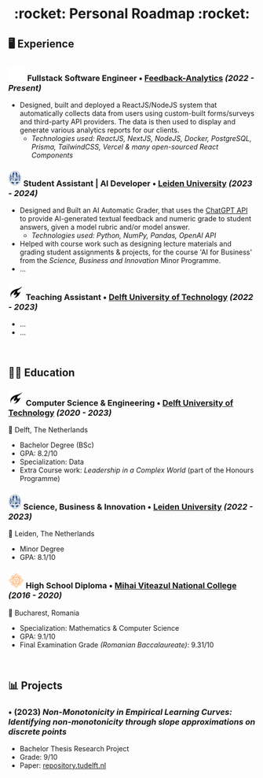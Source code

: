 <h1 align="center"> :rocket: Personal Roadmap :rocket: </h1>

## :desktop_computer: Experience
### ![FA](/images/fa-logo.png) Fullstack Software Engineer • [Feedback-Analytics](https://feedback-analytics.com/)  *(2022 - Present)*
- Designed, built and deployed a ReactJS/NodeJS system that automatically collects data from users using custom-built forms/surveys and third-party API providers. The data is then used to display and generate various analytics reports for our clients.
    - *Technologies used: ReactJS, NextJS, NodeJS, Docker, PostgreSQL, Prisma, TailwindCSS, Vercel & many open-sourced React Components*
### ![LeidenUniversity](/images/leiden-logo.jpg) Student Assistant | AI Developer • [Leiden University](https://www.universiteitleiden.nl/en) *(2023 - 2024)*
- Designed and Built an AI Automatic Grader, that uses the [ChatGPT API](https://openai.com) to provide AI-generated textual feedback and numeric grade to student answers, given a model rubric and/or model answer.
    - *Technologies used: Python, NumPy, Pandas, OpenAI API*
- Helped with course work such as designing lecture materials and grading student assignments & projects, for the course 'AI for Business' from the *Science, Business and Innovation* Minor Programme.
- ...
### ![TU Delft](/images/tudelft-logo.png) Teaching Assistant • [Delft University of Technology](https://www.tudelft.nl/en/) *(2022 - 2023)*
- ...
- ...

<br/>

## :man_student: Education
### ![TU Delft](/images/tudelft-logo.png) Computer Science & Engineering • [Delft University of Technology](https://www.tudelft.nl/en/) *(2020 - 2023)*
:round_pushpin: Delft, The Netherlands
- Bachelor Degree (BSc)
- GPA: 8.2/10
- Specialization: Data
- Extra Course work: *Leadership in a Complex World* (part of the Honours Programme)
### ![LeidenUniversity](/images/leiden-logo.jpg) Science, Business & Innovation • [Leiden University](https://www.universiteitleiden.nl/en) *(2022 - 2023)*
:round_pushpin: Leiden, The Netherlands
- Minor Degree
- GPA: 8.1/10
### ![CNMV](/images/cnmv-logo.png) High School Diploma • [Mihai Viteazul National College](https://www.cnmv.ro/) *(2016 - 2020)*
:round_pushpin: Bucharest, Romania
- Specialization: Mathematics & Computer Science
- GPA: 9.1/10
- Final Examination Grade *(Romanian Baccalaureate)*: 9.31/10

<br/>

## :bar_chart: Projects

### • (2023) *Non-Monotonicity in Empirical Learning Curves: Identifying non-monotonicity through slope approximations on discrete points*
- Bachelor Thesis Research Project
- Grade: 9/10
- Paper: [repository.tudelft.nl](https://repository.tudelft.nl/islandora/object/uuid:3b7f24c8-08a9-4641-be82-38b880ac6898)
